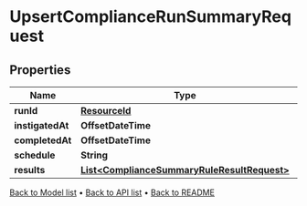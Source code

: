 

# UpsertComplianceRunSummaryRequest


## Properties

| Name | Type | Description | Notes |
|------------ | ------------- | ------------- | -------------|
|**runId** | [**ResourceId**](ResourceId.md) |  |  |
|**instigatedAt** | **OffsetDateTime** |  |  |
|**completedAt** | **OffsetDateTime** |  |  |
|**schedule** | **String** |  |  |
|**results** | [**List&lt;ComplianceSummaryRuleResultRequest&gt;**](ComplianceSummaryRuleResultRequest.md) |  |  |



[Back to Model list](../README.md#documentation-for-models) &#8226; [Back to API list](../README.md#documentation-for-api-endpoints) &#8226; [Back to README](../README.md)


